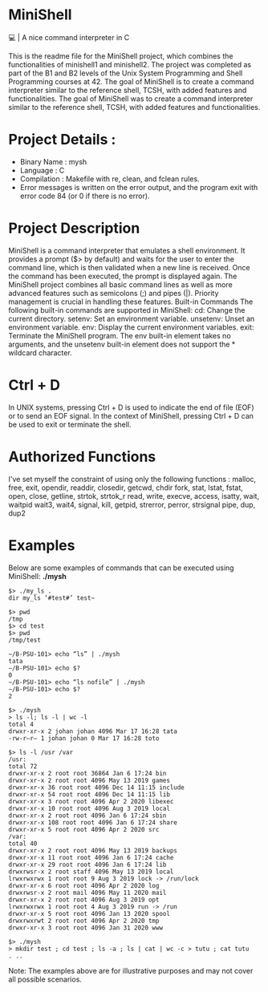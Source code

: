 # MiniShell
💻 | A nice command interpreter in C

This is the readme file for the MiniShell project, which combines the functionalities of minishell1 and minishell2. The project was completed as part of the B1 and B2 levels of the Unix System Programming and Shell Programming courses at 42. The goal of MiniShell is to create a command interpreter similar to the reference shell, TCSH, with added features and functionalities.
The goal of MiniShell was to create a command interpreter similar to the reference shell, TCSH, with added features and functionalities.

# Project Details :
- Binary Name : mysh
- Language : C
- Compilation : Makefile with re, clean, and fclean rules.
- Error messages is written on the error output, and the program exit with error code 84 (or 0 if there is no error).
  
# Project Description
MiniShell is a command interpreter that emulates a shell environment. It provides a prompt ($> by default) and waits for the user to enter the command line, which is then validated when a new line is received. Once the command has been executed, the prompt is displayed again.
The MiniShell project combines all basic command lines as well as more advanced features such as semicolons (;) and pipes (|). Priority management is crucial in handling these features.
Built-in Commands
The following built-in commands are supported in MiniShell:
    cd: Change the current directory.
    setenv: Set an environment variable.
    unsetenv: Unset an environment variable.
    env: Display the current environment variables.
    exit: Terminate the MiniShell program.
The env built-in element takes no arguments, and the unsetenv built-in element does not support the * wildcard character.
# Ctrl + D
In UNIX systems, pressing Ctrl + D is used to indicate the end of file (EOF) or to send an EOF signal. In the context of MiniShell, pressing Ctrl + D can be used to exit or terminate the shell.
# Authorized Functions
I've set myself the constraint of using only the following functions :
    malloc, free, exit, opendir, readdir, closedir, getcwd, chdir
    fork, stat, lstat, fstat, open, close, getline, strtok, strtok_r
    read, write, execve, access, isatty, wait, waitpid
    wait3, wait4, signal, kill, getpid, strerror, perror, strsignal
    pipe, dup, dup2
# Examples
Below are some examples of commands that can be executed using MiniShell:
**./mysh**
```
$> ./my_ls .
dir my_ls ‘#test#’ test~
```
```
$> pwd
/tmp
$> cd test
$> pwd
/tmp/test
```
```
∼/B-PSU-101> echo “ls” | ./mysh
tata
∼/B-PSU-101> echo $?
0
∼/B-PSU-101> echo “ls nofile” | ./mysh
∼/B-PSU-101> echo $?
2
```
```
$> ./mysh
> ls -l; ls -l | wc -l
total 4
drwxr-xr-x 2 johan johan 4096 Mar 17 16:28 tata
-rw-r–r– 1 johan johan 0 Mar 17 16:28 toto
```
```
$> ls -l /usr /var
/usr:
total 72
drwxr-xr-x 2 root root 36864 Jan 6 17:24 bin
drwxr-xr-x 2 root root 4096 May 13 2019 games
drwxr-xr-x 36 root root 4096 Dec 14 11:15 include
drwxr-xr-x 54 root root 4096 Dec 14 11:15 lib
drwxr-xr-x 3 root root 4096 Apr 2 2020 libexec
drwxr-xr-x 10 root root 4096 Aug 3 2019 local
drwxr-xr-x 2 root root 4096 Jan 6 17:24 sbin
drwxr-xr-x 108 root root 4096 Jan 6 17:24 share
drwxr-xr-x 5 root root 4096 Apr 2 2020 src
/var:
total 40
drwxr-xr-x 2 root root 4096 May 13 2019 backups
drwxr-xr-x 11 root root 4096 Jan 6 17:24 cache
drwxr-xr-x 29 root root 4096 Jan 6 17:24 lib
drwxrwsr-x 2 root staff 4096 May 13 2019 local
lrwxrwxrwx 1 root root 9 Aug 3 2019 lock -> /run/lock
drwxr-xr-x 6 root root 4096 Apr 2 2020 log
drwxrwsr-x 2 root mail 4096 May 11 2020 mail
drwxr-xr-x 2 root root 4096 Aug 3 2019 opt
lrwxrwxrwx 1 root root 4 Aug 3 2019 run -> /run
drwxr-xr-x 5 root root 4096 Jan 13 2020 spool
drwxrwxrwt 2 root root 4096 Apr 2 2020 tmp
drwxr-xr-x 3 root root 4096 Jan 31 2020 www
```
```
$> ./mysh
> mkdir test ; cd test ; ls -a ; ls | cat | wc -c > tutu ; cat tutu
. ..
```
Note: The examples above are for illustrative purposes and may not cover all possible scenarios.
